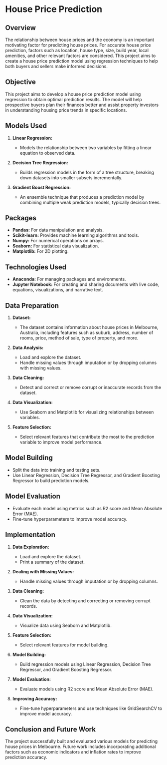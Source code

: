 # House Price Prediction

## Overview

The relationship between house prices and the economy is an important motivating factor for predicting house prices. For accurate house price prediction, factors such as location, house type, size, build year, local amenities, and other relevant factors are considered. This project aims to create a house price prediction model using regression techniques to help both buyers and sellers make informed decisions.

## Objective

This project aims to develop a house price prediction model using regression to obtain optimal prediction results. The model will help prospective buyers plan their finances better and assist property investors in understanding housing price trends in specific locations.

## Models Used

1. **Linear Regression:**
    - Models the relationship between two variables by fitting a linear equation to observed data.

2. **Decision Tree Regression:**
    - Builds regression models in the form of a tree structure, breaking down datasets into smaller subsets incrementally.

3. **Gradient Boost Regression:**
    - An ensemble technique that produces a prediction model by combining multiple weak prediction models, typically decision trees.

## Packages

- **Pandas:** For data manipulation and analysis.
- **Scikit-learn:** Provides machine learning algorithms and tools.
- **Numpy:** For numerical operations on arrays.
- **Seaborn:** For statistical data visualization.
- **Matplotlib:** For 2D plotting.

## Technologies Used

- **Anaconda:** For managing packages and environments.
- **Jupyter Notebook:** For creating and sharing documents with live code, equations, visualizations, and narrative text.

## Data Preparation

1. **Dataset:**
    - The dataset contains information about house prices in Melbourne, Australia, including features such as suburb, address, number of rooms, price, method of sale, type of property, and more.

2. **Data Analysis:**
    - Load and explore the dataset.
    - Handle missing values through imputation or by dropping columns with missing values.

3. **Data Cleaning:**
    - Detect and correct or remove corrupt or inaccurate records from the dataset.

4. **Data Visualization:**
    - Use Seaborn and Matplotlib for visualizing relationships between variables.

5. **Feature Selection:**
    - Select relevant features that contribute the most to the prediction variable to improve model performance.

## Model Building

- Split the data into training and testing sets.
- Use Linear Regression, Decision Tree Regressor, and Gradient Boosting Regressor to build prediction models.

## Model Evaluation

- Evaluate each model using metrics such as R2 score and Mean Absolute Error (MAE).
- Fine-tune hyperparameters to improve model accuracy.

## Implementation

1. **Data Exploration:**
    - Load and explore the dataset.
    - Print a summary of the dataset.

2. **Dealing with Missing Values:**
    - Handle missing values through imputation or by dropping columns.

3. **Data Cleaning:**
    - Clean the data by detecting and correcting or removing corrupt records.

4. **Data Visualization:**
    - Visualize data using Seaborn and Matplotlib.

5. **Feature Selection:**
    - Select relevant features for model building.

6. **Model Building:**
    - Build regression models using Linear Regression, Decision Tree Regressor, and Gradient Boosting Regressor.

7. **Model Evaluation:**
    - Evaluate models using R2 score and Mean Absolute Error (MAE).

8. **Improving Accuracy:**
    - Fine-tune hyperparameters and use techniques like GridSearchCV to improve model accuracy.

## Conclusion and Future Work

The project successfully built and evaluated various models for predicting house prices in Melbourne. Future work includes incorporating additional factors such as economic indicators and inflation rates to improve prediction accuracy.

